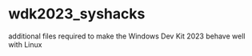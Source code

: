 # wdk2023_syshacks
additional files required to make the Windows Dev Kit 2023 behave well with Linux
